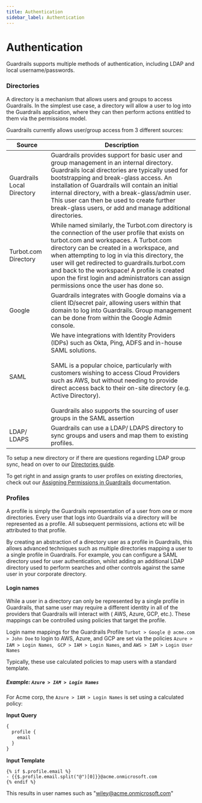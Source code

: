 ```yaml
---
title: Authentication
sidebar_label: Authentication
---
```


# Authentication

Guardrails supports multiple methods of authentication, including LDAP and
local username/passwords.

### Directories

A directory is a mechanism that allows users and groups to access Guardrails. In the
simplest use case, a directory will allow a user to log into the Guardrails
application, where they can then perform actions entitled to them via the
permissions model.

Guardrails currently allows user/group access from 3 different sources:

| Source                     | Description                                                                                                                                                                                                                                                                                                                                                                                                                  |
| -------------------------- | ---------------------------------------------------------------------------------------------------------------------------------------------------------------------------------------------------------------------------------------------------------------------------------------------------------------------------------------------------------------------------------------------------------------------------- |
| Guardrails Local Directory | Guardrails provides support for basic user and group management in an internal directory. Guardrails local directories are typically used for bootstrapping and break-glass access. An installation of Guardrails will contain an initial internal directory, with a break-glass/admin user. This user can then be used to create further break-glass users, or add and manage additional directories.                     |
| Turbot.com Directory       | While named similarly, the Turbot.com directory is the connection of the user profile that exists on turbot.com and workspaces. A Turbot.com directory can be created in a workspace, and when attempting to log in via this directory, the user will get redirected to guardrails.turbot.com and back to the workspace! A profile is created upon the first login and administrators can assign permissions once the user has done so. |
| Google                     | Guardrails integrates with Google domains via a client ID/secret pair, allowing users within that domain to log into Guardrails. Group management can be done from within the Google Admin console.                                                                                                                                                                                                                          |
| SAML                       | We have integrations with Identity Providers (IDPs) such as Okta, Ping, ADFS and in-house SAML solutions.<br/><br/>SAML is a popular choice, particularly with customers wishing to access Cloud Providers such as AWS, but without needing to provide direct access back to their on-site directory (e.g. Active Directory).<br/><br/>Guardrails also supports the sourcing of user groups in the SAML assertion            |
| LDAP/ LDAPS                | Guardrails can use a LDAP/ LDAPS directory to sync groups and users and map them to existing profiles.                                                                                                                                                                                                                                                                                                                       |

To setup a new directory or if there are questions regarding LDAP group sync,
head on over to our [Directories guide](guides/configuring-guardrails/directories).

To get right in and assign grants to user profiles on existing directories,
check out our
[Assigning Permissions in Guardrails](guides/iam/permission-assignment)
documentation.

### Profiles

A profile is simply the Guardrails representation of a user from one or more
directories. Every user that logs into Guardrails via a directory will be
represented as a profile. All subsequent permissions, actions etc will be
attributed to that profile.

By creating an abstraction of a directory user as a profile in Guardrails, this
allows advanced techniques such as multiple directories mapping a user to a
single profile in Guardrails. For example, you can configure a SAML directory used
for user authentication, whilst adding an additional LDAP directory used to
perform searches and other controls against the same user in your corporate
directory.

#### Login names

While a user in a directory can only be represented by a single profile in
Guardrails, that same user may require a different identity in all of the providers
that Guardrails will interact with ( AWS, Azure, GCP, etc.). These mappings can be
controlled using policies that target the profile.

<div className="example"> Login name mappings for the Guardrails Profile
   <code>Turbot > Google @ acme.com > John Doe</code> to login to AWS, Azure, and GCP
   are set via the policies <code>Azure > IAM > Login Names</code>,
   <code> GCP > IAM > Login Names</code>, and <code>AWS > IAM > Login User Names</code>
</div>

Typically, these use calculated policies to map users with a standard template.

##### Example: `Azure > IAM > Login Names`

For Acme corp, the `Azure > IAM > Login Names` is set using a calculated policy:

**Input Query**

```graphql
{
  profile {
    email
  }
}
```

**Input Template**

```
{% if $.profile.email %}
- {{$.profile.email.split("@")[0]}}@acme.onmicrosoft.com
{% endif %}
```

This results in user names such as "wiley@acme.onmicrosoft.com"
